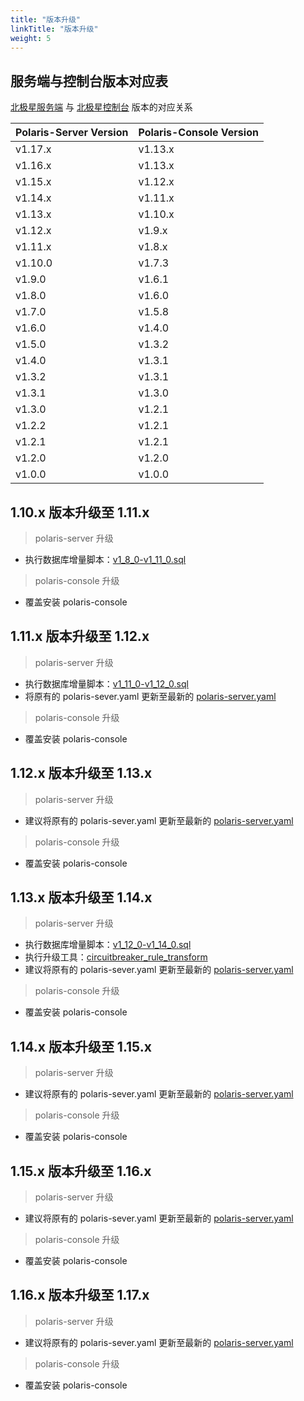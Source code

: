 ```yaml
---
title: "版本升级"
linkTitle: "版本升级"
weight: 5
---
```



## 服务端与控制台版本对应表

[北极星服务端](https://github.com/polarismesh/polaris) 与 [北极星控制台](https://github.com/polarismesh/polaris-console) 版本的对应关系

| Polaris-Server Version | Polaris-Console Version |
|:-----------------------|:------------------------|
| v1.17.x                | v1.13.x                 |
| v1.16.x                | v1.13.x                 |
| v1.15.x                | v1.12.x                 |
| v1.14.x                | v1.11.x                 |
| v1.13.x                | v1.10.x                 |
| v1.12.x                | v1.9.x                  |
| v1.11.x                | v1.8.x                  |
| v1.10.0                | v1.7.3                  |
| v1.9.0                 | v1.6.1                  |
| v1.8.0                 | v1.6.0                  |
| v1.7.0                 | v1.5.8                  |
| v1.6.0                 | v1.4.0                  |
| v1.5.0                 | v1.3.2                  |
| v1.4.0                 | v1.3.1                  |
| v1.3.2                 | v1.3.1                  |
| v1.3.1                 | v1.3.0                  |
| v1.3.0                 | v1.2.1                  |
| v1.2.2                 | v1.2.1                  |
| v1.2.1                 | v1.2.1                  |
| v1.2.0                 | v1.2.0                  |
| v1.0.0                 | v1.0.0                  |


## 1.10.x 版本升级至 1.11.x

> polaris-server 升级

- 执行数据库增量脚本：[v1_8_0-v1_11_0.sql](https://github.com/polarismesh/polaris/blob/release-v1.11.0/store/sqldb/scripts/delta/v1_8_0-v1_11_0.sql)


>  polaris-console 升级

- 覆盖安装 polaris-console

## 1.11.x 版本升级至 1.12.x

>  polaris-server 升级

- 执行数据库增量脚本：[v1_11_0-v1_12_0.sql](https://github.com/polarismesh/polaris/blob/release-v1.12.0/store/sqldb/scripts/delta/v1_11_0-v1_12_0.sql)
- 将原有的 polaris-sever.yaml 更新至最新的 [polaris-server.yaml](https://github.com/polarismesh/polaris/blob/release-v1.12.0/polaris-server.yaml)

>  polaris-console 升级

- 覆盖安装 polaris-console

## 1.12.x 版本升级至 1.13.x

>  polaris-server 升级

- 建议将原有的 polaris-sever.yaml 更新至最新的 [polaris-server.yaml](https://github.com/polarismesh/polaris/blob/release-v1.13.0/polaris-server.yaml)

>  polaris-console 升级

- 覆盖安装 polaris-console

## 1.13.x 版本升级至 1.14.x

>  polaris-server 升级

- 执行数据库增量脚本：[v1_12_0-v1_14_0.sql](https://github.com/polarismesh/polaris/blob/release-v1.14.0/store/mysql/scripts/delta/v1_12_0-v1_14_0.sql)
- 执行升级工具：[circuitbreaker_rule_transform](https://github.com/polarismesh/polaris/blob/release-v1.14.0/release/upgrade/circuitbreaker_rule_transform/README.md)
- 建议将原有的 polaris-sever.yaml 更新至最新的 [polaris-server.yaml](https://github.com/polarismesh/polaris/blob/release-v1.14.0/release/conf/polaris-server.yaml)

>  polaris-console 升级

- 覆盖安装 polaris-console

## 1.14.x 版本升级至 1.15.x

>  polaris-server 升级

- 建议将原有的 polaris-sever.yaml 更新至最新的 [polaris-server.yaml](https://github.com/polarismesh/polaris/blob/release-v1.15.0/release/conf/polaris-server.yaml)

>  polaris-console 升级

- 覆盖安装 polaris-console

## 1.15.x 版本升级至 1.16.x

>  polaris-server 升级

- 建议将原有的 polaris-sever.yaml 更新至最新的 [polaris-server.yaml](https://github.com/polarismesh/polaris/blob/release-v1.16.0/release/conf/polaris-server.yaml)

>  polaris-console 升级

- 覆盖安装 polaris-console


## 1.16.x 版本升级至 1.17.x

>  polaris-server 升级

- 建议将原有的 polaris-sever.yaml 更新至最新的 [polaris-server.yaml](https://github.com/polarismesh/polaris/blob/release-v1.17.0/release/conf/polaris-server.yaml)

>  polaris-console 升级

- 覆盖安装 polaris-console

